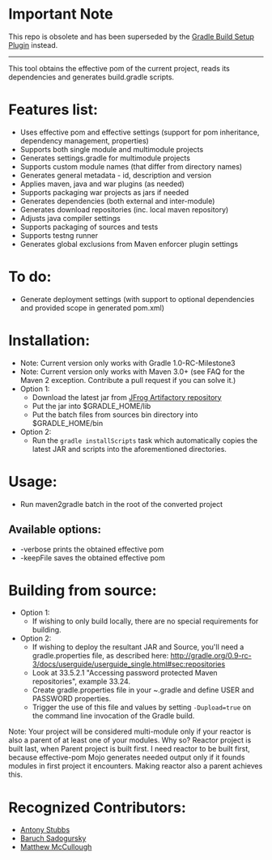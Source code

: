 # Important Note

This repo is obsolete and has been superseded by the [Gradle Build Setup Plugin](http://www.gradle.org/docs/current/userguide/bootstrap_plugin.html) instead.



----

This tool obtains  the effective pom of the current project, reads its dependencies and generates build.gradle scripts.

Features list:
==============
* Uses effective pom and effective settings (support for pom inheritance, dependency management, properties)
* Supports both single module and multimodule projects
* Generates settings.gradle for multimodule projects
* Supports custom module names (that differ from directory names)
* Generates general metadata - id, description and version
* Applies maven, java and war plugins (as needed)
* Supports packaging war projects as jars if needed
* Generates dependencies (both external and inter-module)
* Generates download repositories (inc. local maven repository)
* Adjusts java compiler settings
* Supports packaging of sources and tests
* Supports testng runner
* Generates global exclusions from Maven enforcer plugin settings

To do:
=================
* Generate deployment settings (with support to optional dependencies and provided scope in generated pom.xml)

Installation:
=============
* Note: Current version only works with Gradle 1.0-RC-Milestone3
* Note: Current version only works with Maven 3.0+ (see FAQ for the Maven 2 exception. Contribute a pull request if you can solve it.)
* Option 1:
    * Download the latest jar from [JFrog Artifactory repository](http://repo.jfrog.org/artifactory/repo/org/gradle/tools/maven2gradle/1.0-SNAPSHOT/)
    * Put the jar into $GRADLE_HOME/lib
    * Put the batch files from sources bin directory into $GRADLE_HOME/bin
* Option 2:
    * Run the `gradle installScripts` task which automatically copies the latest JAR and scripts into the aforementioned directories.

Usage:
============
* Run maven2gradle batch in the root of the converted project

 Available options:
 -----------------
*   -verbose prints the obtained effective pom
*   -keepFile saves the obtained effective pom

Building from source:
=====================
* Option 1:
    * If wishing to only build locally, there are no special requirements for building.
* Option 2:
    * If wishing to deploy the resultant JAR and Source, you'll need a gradle.properties file, as described here: http://gradle.org/0.9-rc-3/docs/userguide/userguide_single.html#sec:repositories
    * Look at 33.5.2.1 "Accessing password protected Maven repositories", example 33.24.
    * Create gradle.properties file in your ~\.gradle and define USER and PASSWORD properties.
    * Trigger the use of this file and values by setting `-Dupload=true` on the command line invocation of the Gradle build.

Note: Your project will be considered multi-module only if your reactor is also a parent of at least one of your modules. Why so? Reactor project is built last, when Parent project is built first. I need reactor to be built first, because effective-pom Mojo generates needed output only if it founds modules in first project it encounters. Making reactor also a parent achieves this.

Recognized Contributors:
============
* [Antony Stubbs](http://github.com/astubbs)
* [Baruch Sadogursky](http://github.com/jbaruch)
* [Matthew McCullough](http://github.com/matthewmccullough)
